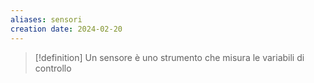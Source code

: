 ```yaml
---
aliases: sensori
creation date: 2024-02-20
---
```


>[!definition]
>Un sensore è uno strumento che misura le variabili di controllo